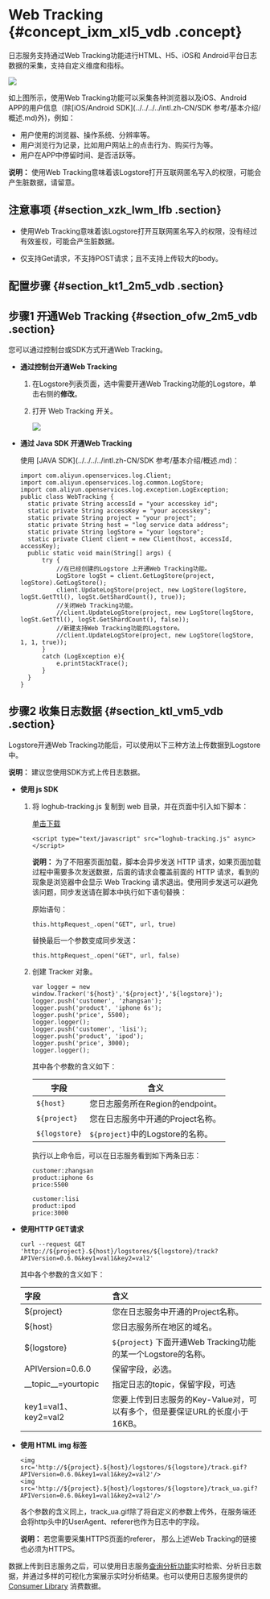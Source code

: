 # Web Tracking {#concept_ixm_xl5_vdb .concept}

日志服务支持通过Web Tracking功能进行HTML、H5、iOS和 Android平台日志数据的采集，支持自定义维度和指标。

![](http://static-aliyun-doc.oss-cn-hangzhou.aliyuncs.com/assets/img/13028/15404377162604_zh-CN.png)

如上图所示，使用Web Tracking功能可以采集各种浏览器以及iOS、Android APP的用户信息（除[iOS/Android SDK](../../../../intl.zh-CN/SDK 参考/基本介绍/概述.md)外\)，例如：

-   用户使用的浏览器、操作系统、分辨率等。
-   用户浏览行为记录，比如用户网站上的点击行为、购买行为等。
-   用户在APP中停留时间、是否活跃等。

**说明：** 使用Web Tracking意味着该Logstore打开互联网匿名写入的权限，可能会产生脏数据，请留意。

## 注意事项 {#section_xzk_lwm_lfb .section}

-   使用Web Tracking意味着该Logstore打开互联网匿名写入的权限，没有经过有效鉴权，可能会产生脏数据。

-   仅支持Get请求，不支持POST请求；且不支持上传较大的body。


## 配置步骤 {#section_kt1_2m5_vdb .section}

## 步骤1 开通Web Tracking {#section_ofw_2m5_vdb .section}

您可以通过控制台或SDK方式开通Web Tracking。

-   **通过控制台开通Web Tracking**
    1.  在Logstore列表页面，选中需要开通Web Tracking功能的Logstore，单击右侧的**修改**。
    2.  打开 Web Tracking 开关。

        ![](http://static-aliyun-doc.oss-cn-hangzhou.aliyuncs.com/assets/img/13028/15404377162605_zh-CN.png)

-   **通过 Java SDK 开通Web Tracking**

    使用 [JAVA SDK](../../../../intl.zh-CN/SDK 参考/基本介绍/概述.md)：

    ```
    import com.aliyun.openservices.log.Client;
    import com.aliyun.openservices.log.common.LogStore;
    import com.aliyun.openservices.log.exception.LogException;
    public class WebTracking {
      static private String accessId = "your accesskey id";
      static private String accessKey = "your accesskey";
      static private String project = "your project";
      static private String host = "log service data address";
      static private String logStore = "your logstore";
      static private Client client = new Client(host, accessId, accessKey);
      public static void main(String[] args) {
          try {
              //在已经创建的Logstore 上开通Web Tracking功能。
              LogStore logSt = client.GetLogStore(project, logStore).GetLogStore();
              client.UpdateLogStore(project, new LogStore(logStore, logSt.GetTtl(), logSt.GetShardCount(), true));
              //关闭Web Tracking功能。
              //client.UpdateLogStore(project, new LogStore(logStore, logSt.GetTtl(), logSt.GetShardCount(), false));
              //新建支持Web Tracking功能的Logstore。
              //client.UpdateLogStore(project, new LogStore(logStore, 1, 1, true));
          }
          catch (LogException e){
              e.printStackTrace();
          }
      }
    }
    ```


## 步骤2 收集日志数据 {#section_ktl_vm5_vdb .section}

Logstore开通Web Tracking功能后，可以使用以下三种方法上传数据到Logstore中。

**说明：** 建议您使用SDK方式上传日志数据。

-   **使用 js SDK**
    1.  将 loghub-tracking.js 复制到 web 目录，并在页面中引入如下脚本：

        [单击下载](http://docs-aliyun.cn-hangzhou.oss.aliyun-inc.com/assets/attach/31752/cn_zh/1462870126706/loghub-tracking.js?spm=5176.doc31752.2.3.SOoim2&file=loghub-tracking.js)

        ```
        <script type="text/javascript" src="loghub-tracking.js" async></script>
        ```

        **说明：** 为了不阻塞页面加载，脚本会异步发送 HTTP 请求，如果页面加载过程中需要多次发送数据，后面的请求会覆盖前面的 HTTP 请求，看到的现象是浏览器中会显示 Web Tracking 请求退出。使用同步发送可以避免该问题，同步发送请在脚本中执行如下语句替换：

        原始语句：

        ```
        this.httpRequest_.open("GET", url, true)
        ```

        替换最后一个参数变成同步发送：

        ```
        this.httpRequest_.open("GET", url, false)
        ```

    2.  创建 Tracker 对象。

        ```
        var logger = new window.Tracker('${host}','${project}','${logstore}');
        logger.push('customer', 'zhangsan');
        logger.push('product', 'iphone 6s');
        logger.push('price', 5500);
        logger.logger();
        logger.push('customer', 'lisi');
        logger.push('product', 'ipod');
        logger.push('price', 3000);
        logger.logger();
        ```

        其中各个参数的含义如下：

        |字段|含义|
        |--|--|
        |`${host}`|您日志服务所在Region的endpoint。|
        |`${project}`|您在日志服务中开通的Project名称。|
        |`${logstore}`|`${project}`中的Logstore的名称。|

        执行以上命令后，可以在日志服务看到如下两条日志：

        ```
        customer:zhangsan
        product:iphone 6s
        price:5500
        ```

        ```
        customer:lisi
        product:ipod
        price:3000
        ```

-   **使用HTTP GET请求**

    ```
    curl --request GET 'http://${project}.${host}/logstores/${logstore}/track?APIVersion=0.6.0&key1=val1&key2=val2'
    ```

    其中各个参数的含义如下：

    |字段|含义|
    |:-|:-|
    |$\{project\}|您在日志服务中开通的Project名称。|
    |$\{host\}|您日志服务所在地区的域名。|
    |$\{logstore\}|`${project}` 下面开通Web Tracking功能的某一个Logstore的名称。|
    |APIVersion=0.6.0|保留字段，必选。|
    |\_\_topic\_\_=yourtopic|指定日志的topic，保留字段，可选|
    |key1=val1、key2=val2|您要上传到日志服务的Key-Value对，可以有多个，但是要保证URL的长度小于16KB。|

-   **使用 HTML img 标签**

    ```
    <img src='http://${project}.${host}/logstores/${logstore}/track.gif?APIVersion=0.6.0&key1=val1&key2=val2'/>
    <img src='http://${project}.${host}/logstores/${logstore}/track_ua.gif?APIVersion=0.6.0&key1=val1&key2=val2'/>
    ```

    各个参数的含义同上，track\_ua.gif除了将自定义的参数上传外，在服务端还会将http头中的UserAgent、referer也作为日志中的字段。

    **说明：** 若您需要采集HTTPS页面的referer， 那么上述Web Tracking的链接也必须为HTTPS。


数据上传到日志服务之后，可以使用日志服务[查询分析功能](intl.zh-CN/用户指南/索引与查询/简介.md)实时检索、分析日志数据，并通过多样的可视化方案展示实时分析结果。也可以使用日志服务提供的 [Consumer Library](intl.zh-CN/用户指南/实时订阅与消费/消费组消费.md) 消费数据。

